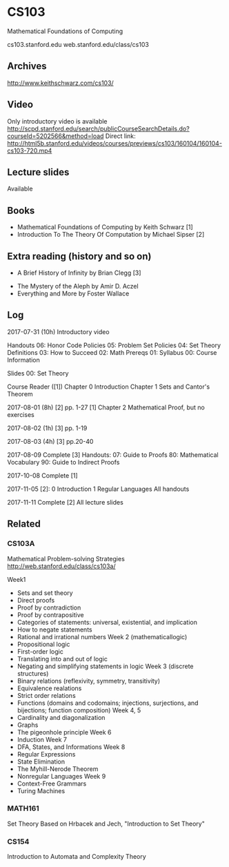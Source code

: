 CS103
=====

Mathematical Foundations of Computing

cs103.stanford.edu
web.stanford.edu/class/cs103

## Archives
http://www.keithschwarz.com/cs103/

## Video
Only introductory video is available
http://scpd.stanford.edu/search/publicCourseSearchDetails.do?courseId=5202566&method=load
Direct link: http://html5b.stanford.edu/videos/courses/previews/cs103/160104/160104-cs103-720.mp4

## Lecture slides
Available

## Books
+ Mathematical Foundations of Computing by Keith Schwarz       [1]
+ Introduction To The Theory Of Computation by Michael Sipser  [2]

## Extra reading (history and so on)
+ A Brief History of Infinity by Brian Clegg                   [3]
- The Mystery of the Aleph by Amir D. Aczel
- Everything and More by Foster Wallace

## Log
2017-07-31 (10h)
Introductory video

Handouts
06: Honor Code Policies
05: Problem Set Policies
04: Set Theory Definitions
03: How to Succeed
02: Math Prereqs
01: Syllabus
00: Course Information

Slides
00: Set Theory

Course Reader ([1])
Chapter 0 Introduction
Chapter 1 Sets and Cantor's Theorem

2017-08-01 (8h)
[2] pp. 1-27
[1] Chapter 2 Mathematical Proof, but no exercises

2017-08-02 (1h)
[3] pp. 1-19

2017-08-03 (4h)
[3] pp.20-40

2017-08-09
Complete [3]
Handouts:
07: Guide to Proofs
80: Mathematical Vocabulary
90: Guide to Indirect Proofs

2017-10-08
Complete [1]

2017-11-05
[2]:
0 Introduction
1 Regular Languages
All handouts

2017-11-11
Complete [2]
All lecture slides


## Related

### CS103A
Mathematical Problem-solving Strategies
http://web.stanford.edu/class/cs103a/

Week1
* Sets and set theory
* Direct proofs
* Proof by contradiction
* Proof by contrapositive
* Categories of statements: universal, existential, and implication
* How to negate statements
* Rational and irrational numbers
Week 2 (mathematicallogic)
* Propositional logic
* First-order logic
* Translating into and out of logic
* Negating and simplifying statements in logic
Week 3 (discrete structures)
* Binary relations (reflexivity, symmetry, transitivity)
* Equivalence realations
* Strict order relations
* Functions (domains and codomains; injections, surjections, and bijections; function composition)
Week 4, 5
* Cardinality and diagonalization
* Graphs
* The pigeonhole principle
Week 6
* Induction
Week 7
* DFA, States, and Informations
Week 8
* Regular Expressions
* State Elimination
* The Myhill-Nerode Theorem
* Nonregular Languages
Week 9
* Context-Free Grammars
* Turing Machines

### MATH161
Set Theory 
Based on Hrbacek and Jech, "Introduction to Set Theory"

### CS154
Introduction to Automata and Complexity Theory





